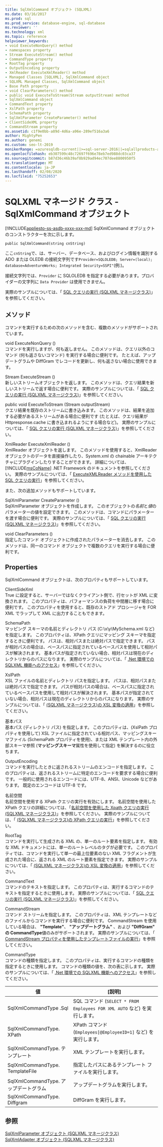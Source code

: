 ```yaml
---
title: SqlXmlCommand オブジェクト (SQLXML)
ms.date: 03/16/2017
ms.prod: sql
ms.prod_service: database-engine, sql-database
ms.reviewer: ''
ms.technology: xml
ms.topic: reference
helpviewer_keywords:
- void ExecuteNonQuery() method
- namespaces property
- Stream ExecuteStream() method
- CommandType property
- RootTag property
- OutputEncoding property
- XmlReader ExecuteXmlReader() method
- Managed Classes [SQLXML], SqlXmlCommand object
- SQLXML Managed Classes, SqlXmlCommand object
- Base Path property
- void ClearParameters() method
- public void ExecuteToStream(Stream outputStream) method
- SqlXmlCommand object
- CommandText property
- XslPath property
- SchemaPath property
- SqlXmlParameter CreateParameter() method
- ClientSideXML property
- CommandStream property
ms.assetid: c1f9e0bb-a89d-4d6a-a96e-289ef516a3a6
author: MightyPen
ms.author: genemi
ms.custom: seo-lt-2019
monikerRange: =azuresqldb-current||>=sql-server-2016||=sqlallproducts-allversions||>=sql-server-linux-2017||=azuresqldb-mi-current
ms.openlocfilehash: eb307599c48c72697f696e78eb7ed988dc03ca37
ms.sourcegitcommit: b87d36c46b39af8b929ad94ec707dee8800950f5
ms.translationtype: MT
ms.contentlocale: ja-JP
ms.lasthandoff: 02/08/2020
ms.locfileid: "75252653"
---
```

# <a name="sqlxml-managed-classes---sqlxmlcommand-object"></a>SQLXML マネージド クラス - SqlXmlCommand オブジェクト
[!INCLUDE[appliesto-ss-asdb-xxxx-xxx-md](../../../includes/appliesto-ss-asdb-xxxx-xxx-md.md)]
  SqlXmlCommand オブジェクトのコンストラクターを次に示します。  
  
```  
public SqlXmlCommand(string cnString)  
```  
  
 ここ`cnString`で、は、サーバー、データベース、およびログイン情報を識別する ADO または OLEDB の接続文字列です`Provider=SQLOLEDB; Server=(local); database=AdventureWorks; Integrated Security=SSPI"`(例:)。  
  
 接続文字列では、`Provider` に SQLOLEDB を指定する必要があります。プロバイダーの文字列に `Data Provider` は使用できません。  
  
 実際のサンプルについては、「 [SQL クエリの実行 &#40;SQLXML マネージクラス&#41;](../../../relational-databases/sqlxml-annotated-xsd-schemas-xpath-queries/net-framework-classes/executing-sql-queries-sqlxml-managed-classes.md)」を参照してください。  
  
## <a name="methods"></a>メソッド  
 コマンドを実行するための次のメソッドを含む、複数のメソッドがサポートされています。  
  
 void ExecuteNonQuery ()  
 コマンドを実行しますが、何も返しません。 このメソッドは、クエリ以外のコマンド (何も返さないコマンド) を実行する場合に便利です。 たとえば、アップデートグラムや DiffGram でレコードを更新し、何も返さない場合に使用できます。  
  
 Stream ExecuteStream ()  
 新しいストリームオブジェクトを返します。 このメソッドは、クエリ結果を新しいストリームで返す場合に便利です。 実際のサンプルについては、「 [SQL クエリの実行 &#40;SQLXML マネージクラス&#41;](../../../relational-databases/sqlxml-annotated-xsd-schemas-xpath-queries/net-framework-classes/executing-sql-queries-sqlxml-managed-classes.md)」を参照してください。  
  
 public void ExecuteToStream (Stream outputStream)  
 クエリ結果を既存のストリームに書き込みます。 このメソッドは、結果を追加する必要があるストリームがある場合に便利です (たとえば、クエリ結果が Httpresponse.cache に書き込まれるようにする場合など)。 実際のサンプルについては、「 [SQL クエリの実行 &#40;SQLXML マネージクラス&#41;](../../../relational-databases/sqlxml-annotated-xsd-schemas-xpath-queries/net-framework-classes/executing-sql-queries-sqlxml-managed-classes.md)」を参照してください。  
  
 XmlReader ExecuteXmlReader ()  
 XmlReader オブジェクトを返します。 このメソッドを使用すると、XmlReader オブジェクトのデータを直接操作したり、System.xml の chainable アーキテクチャにプラグインしたりすることができます。 詳細については、[!INCLUDE[msCoName](../../../includes/msconame-md.md)] .NET Framework のドキュメントを参照してください。 実際のサンプルについては、「 [ExecuteXMLReader メソッドを使用した SQL クエリの実行](../../../relational-databases/sqlxml-annotated-xsd-schemas-xpath-queries/net-framework-classes/executing-sql-queries-by-using-the-executexmlreader-method.md)」を参照してください。  
  
 また、次の追加メソッドもサポートしています。  
  
 SqlXmlParameter CreateParameter ()  
 SqlXmlParameter オブジェクトを作成します。 このオブジェクトの*名前*と*値*のパラメーターの値を設定できます。 このメソッドは、コマンドにパラメーターを渡す場合に便利です。 実際のサンプルについては、「 [SQL クエリの実行 &#40;SQLXML マネージクラス&#41;](../../../relational-databases/sqlxml-annotated-xsd-schemas-xpath-queries/net-framework-classes/executing-sql-queries-sqlxml-managed-classes.md)」を参照してください。  
  
 void ClearParameters ()  
 指定したコマンド オブジェクトに作成されたパラメーターを消去します。 このメソッドは、同一のコマンド オブジェクトで複数のクエリを実行する場合に便利です。  
  
## <a name="properties"></a>Properties  
 SqlXmlCommand オブジェクトは、次のプロパティもサポートしています。  
  
 ClientSideXml  
 True に設定すると、サーバーではなくクライアント側で、行セットが XML に変換されます。 このプロパティは、パフォーマンスの負荷を中間層に移す場合に便利です。 このプロパティを使用すると、既存のストアド プロシージャを FOR XML でラップして XML に出力することもできます。  
  
 SchemaPath  
 マッピング スキーマの名前とディレクトリ パス (C:\x\y\MySchema.xml など) を指定します。 このプロパティは、XPath クエリにマッピング スキーマを指定するときに便利です。 パスは、相対パスまたは絶対パスで指定できます。 パスが相対パスの場合は、ベースパスに指定されているベースパスを使用して相対パスが解決されます。 基本パスが指定されていない場合、相対パスは現在のディレクトリからのパスになります。 実際のサンプルについては、「 [.Net 環境での SQLXML 機能へのアクセス](../../../relational-databases/sqlxml-annotated-xsd-schemas-xpath-queries/net-framework-classes/accessing-sqlxml-functionality-in-the-net-environment.md)」を参照してください。  
  
 XslPath  
 XSL ファイルの名前とディレクトリ パスを指定します。 パスは、相対パスまたは絶対パスで指定できます。 パスが相対パスの場合は、ベースパスに指定されているベースパスを使用して相対パスが解決されます。 基本パスが指定されていない場合、相対パスは現在のディレクトリからのパスになります。 実際のサンプルについては、「 [&#40;SQLXML マネージクラス&#41;の XSL 変換の適用](../../../relational-databases/sqlxml-annotated-xsd-schemas-xpath-queries/net-framework-classes/applying-an-xsl-transformation-sqlxml-managed-classes.md)」を参照してください。  
  
 基本パス  
 基本パス (ディレクトリ パス) を指定します。 このプロパティは、(XslPath プロパティを使用して) XSL ファイルに指定されている相対パス、マッピングスキーマファイル (SchemaPath プロパティを使用)、または XML テンプレート内の外部スキーマ参照 (**マッピングスキーマ**属性を使用して指定) を解決するのに役立ちます。  
  
 OutputEncoding  
 コマンドを実行したときに返されるストリームのエンコードを指定します。 このプロパティは、返されるストリームに特定のエンコードを要求する場合に便利です。 一般的に使用されるエンコードには、UTF-8、ANSI、Unicode などがあります。 既定のエンコードは UTF-8 です。  
  
 名前空間  
 名前空間を使用する XPath クエリの実行を有効にします。 名前空間を使用した XPath クエリの詳細については、「[名前空間を使用した Xpath クエリの実行 &#40;SQLXML マネージクラス&#41;](../../../relational-databases/sqlxml-annotated-xsd-schemas-xpath-queries/net-framework-classes/executing-xpath-queries-with-namespaces-sqlxml-managed-classes.md)」を参照してください。 実際のサンプルについては、「 [&#40;SQLXML マネージクラス&#41;の XPath クエリの実行](../../../relational-databases/sqlxml-annotated-xsd-schemas-xpath-queries/net-framework-classes/executing-xpath-queries-sqlxml-managed-classes.md)」を参照してください。  
  
 RootTag  
 コマンドを実行して生成される XML の、単一のルート要素を指定します。 有効な XML ドキュメントには、単一のルートレベルのタグが必要です。 このプロパティでは、コマンドを実行して単一の最上位要素のない XML フラグメントが生成された場合に、返される XML のルート要素を指定できます。 実際のサンプルについては、「 [&#40;SQLXML マネージクラス&#41;の XSL 変換の適用](../../../relational-databases/sqlxml-annotated-xsd-schemas-xpath-queries/net-framework-classes/applying-an-xsl-transformation-sqlxml-managed-classes.md)」を参照してください。  
  
 CommandText  
 コマンドのテキストを指定します。 このプロパティは、実行するコマンドのテキストを指定するときに使用します。 実際のサンプルについては、「 [SQL クエリの実行 &#40;SQLXML マネージクラス&#41;](../../../relational-databases/sqlxml-annotated-xsd-schemas-xpath-queries/net-framework-classes/executing-sql-queries-sqlxml-managed-classes.md)」を参照してください。  
  
 CommandStream  
 コマンド ストリームを指定します。 このプロパティは、XML テンプレートなどのファイルからコマンドを実行する場合に便利です。 CommandStream を使用している場合は、 **"Template"**、 **"アップデートグラム"** 、および **"DiffGram" の CommandType**値のみがサポートされます。 実際のサンプルについては、「 [CommandStream プロパティを使用したテンプレートファイルの実行](../../../relational-databases/sqlxml-annotated-xsd-schemas-xpath-queries/net-framework-classes/executing-template-files-by-using-the-commandstream-property.md)」を参照してください。  
  
 CommandType  
 コマンドの種類を指定します。 このプロパティは、実行するコマンドの種類を指定するときに使用します。 コマンドの種類の値を、次の表に示します。 実際のサンプルについては、「 [.Net 環境での SQLXML 機能へのアクセス](../../../relational-databases/sqlxml-annotated-xsd-schemas-xpath-queries/net-framework-classes/accessing-sqlxml-functionality-in-the-net-environment.md)」を参照してください。  
  
|値|[説明]|  
|-----------|-----------------|  
|SqlXmlCommandType .Sql|SQL コマンド (`SELECT * FROM Employees FOR XML AUTO` など) を実行します。|  
|SqlXmlCommandType. XPath|XPath コマンド (`Employees[@EmployeeID=1]` など) を実行します。|  
|SqlXmlCommandType. テンプレート|XML テンプレートを実行します。|  
|SqlXmlCommandType. TemplateFile|指定したパスにあるテンプレート ファイルを実行します。|  
|SqlXmlCommandType. アップデートグラム|アップデートグラムを実行します。|  
|SqlXmlCommandType. Diffgram|DiffGram を実行します。|  
  
## <a name="see-also"></a>参照  
 [SqlXmlParameter オブジェクト &#40;SQLXML マネージクラス&#41;](../../../relational-databases/sqlxml-annotated-xsd-schemas-xpath-queries/net-framework-classes/sqlxml-managed-classes-sqlxmlparameter-object.md)   
 [SqlXmlAdapter オブジェクト &#40;SQLXML マネージクラス&#41;](../../../relational-databases/sqlxml-annotated-xsd-schemas-xpath-queries/net-framework-classes/sqlxml-managed-classes-sqlxmladapter-object.md)  
  
  
